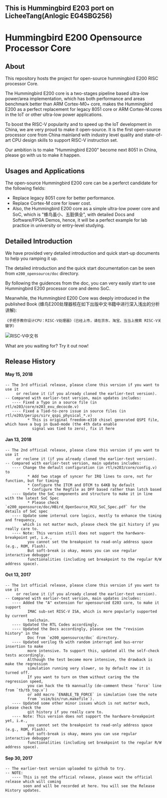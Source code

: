 This is Hummingbird E203 port on LicheeTang(Anlogic EG4SBG256)
-----------

Hummingbird E200 Opensource Processor Core
================

About
-----------

This repository hosts the project for open-source hummingbird E200 RISC processor Core.

The Hummingbird E200 core is a two-stages pipeline based ultra-low power/area implementation, 
which has both performance and areas benchmark better than ARM Cortex-M0+ core, makes the Hummingbird E200 as a perfect replacement for legacy 8051 core or ARM Cortex-M cores in the IoT or other ultra-low power applications. 

To boost the RISC-V popularity and to speed up the IoT development in China,
we are very proud to make it open-source. It is the first open-source processor core from
China mainland with industry level quality and state-of-art CPU design skills to support RISC-V instruction set.

Our ambition is to make "Hummingbird E200" become next 8051 in China, please go with us to make it happen.


Usages and Applications
-----------------------------

The open-source Hummingbird E200 core can be a perferct candidate for the following fields:
*   Replace legacy 8051 core for better performance.
*   Replace Cortex-M core for lower cost.
*   Also, the Hummingbird E200 core as a simple ultra-low power core and SoC, which is "蜂鸟虽小、五脏俱全", with detailed Docs and Software/FPGA Demos, hence, it will be a perfect example for lab practice in university or entry-level studying. 

Detailed Introduction
-----------------------------

We have provided very detailed introduction and quick start-up documents to help you ramping it up. 

The detailed introduction and the quick start documentation can be seen 
from `e200_opensource/doc` directory.

By following the guidences from the doc, you can very easily start to use Hummingbird E200 processor core and demo SoC.

Meanwhile, the Hummingbird E200 Core was deeply introduced in the published Book (蜂鸟E200处理器核在如下出版中文书籍中进行深入浅出的分析讲解):

    《手把手教你设计CPU：RISC-V处理器》（已经上市，请在京东、淘宝、当当上搜索 RISC-V关键字）
        
![RISC-V中文书](bookpic.jpg)

What are you waiting for? Try it out now!

Release History
-----------------------------
#### May 15, 2018

    -- The 3rd official release, please clone this version if you want to use it
         or reclone it (if you already cloned the earlier-test version).
    -- Compared with earlier-test version, main updates includes:
       ---- Fixed a Typo in a source file (in rtl/e203/core/e203_exu_decocde.v) 
       ---- Fixed a Tied-to-zero issue in source files (in rtl/e203/perips/sirv_qspi_physical_*.v) 
              * This is original freedom-e310 chisel generated QSPI file, which have a bug in Quad-mode (the 4th data enable
                signal was tied to zero), fix it here

#### Jan 13, 2018

    -- The 2nd official release, please clone this version if you want to use it
         or reclone it (if you already cloned the earlier-test version).
    -- Compared with earlier-test version, main updates includes:
       ---- Change the default configuration (in rtl/e203/core/config.v) to 
              * Add two stage of syncer for IRQ lines to core, not for function, but for timing
              * Configure the ITCM and DTCM to 64KB by default
              * Configure the Regfile as DFF based rather than latch based
       ---- Update the SoC components and structure to make it in line with the latest SoC Spec
              * Please check `e200_opensource/doc/HBird_OpenSource_MCU_SoC_Spec.pdf` for the details of SoC spec
       ---- Update some internal core logics, mostly to enhance the timing and frequency, 
            which is not matter much, please check the git history if you really care to.
       ---- Note: This version still does not support the hardware-breakpoint yet, i.e.,
              you cannot set the breakpoint to read-only address space (e.g., ROM, Flash).
              But soft-break is okay, means you can use regular interactive debugger 
              functionalities (including set breakpoint to the regular R/W address space).


#### Oct 13, 2017

    -- The 1st official release, please clone this version if you want to use it
         or reclone it (if you already cloned the earlier-test version).
    -- Compared with earlier-test version, main updates includes:
       ---- Added the "A" extension for opensourced E203 core, to make it support 
              IMAC sub-set RISC-V ISA, which is more popularly supported by current
              toolchain.
       ---- Updated the RTL Codes accordingly.
       ---- Updated the Docs accordingly, please see the "revision history" in the
              Doc from `e200_opensource/doc` directory.
       ---- Updated verilog tb with random interrupt and bus-error insertion to make
              more intensive. To support this, updated all the self-check tests accordingly.
              Although the test become more intensive, the drawback is make the regression 
              simulation running very slower, so by default now it is turned off.
              If you want to turn on them without caring the the regression speed,
              you can hack the tb mannually (de-comment these `force` line from `tb/tb_top.v`)
              or add macro `ENABLE_TB_FORCE` in simulation (see the note 
              from `vsim/bin/run.makefile`).
       ---- Updated some other minor issues which is not matter much, please check the 
              git history if you really care to.
       ---- Note: This version does not support the hardware-breakpoint yet, i.e.,
              you cannot set the breakpoint to read-only address space (e.g., ROM, Flash).
              But soft-break is okay, means you can use regular interactive debugger 
              functionalities (including set breakpoint to the regular R/W address space).

#### Sep 30, 2017

    -- The earlier-test version uploaded to github to try.
    -- NOTE:
       ---- This is not the official release, please wait the official release which will coming
            soon and will be recorded at here. You will see the Release History updates.
